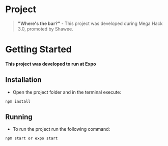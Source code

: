 # Project

> **"Where's the bar?"** - This project was developed during Mega Hack 3.0, promoted by Shawee.

# Getting Started

#### This project was developed to run at Expo 

## Installation

- Open the project folder and in the terminal execute:

```
npm install
```

## Running

- To run the project run the following command:

```
npm start or expo start
```
